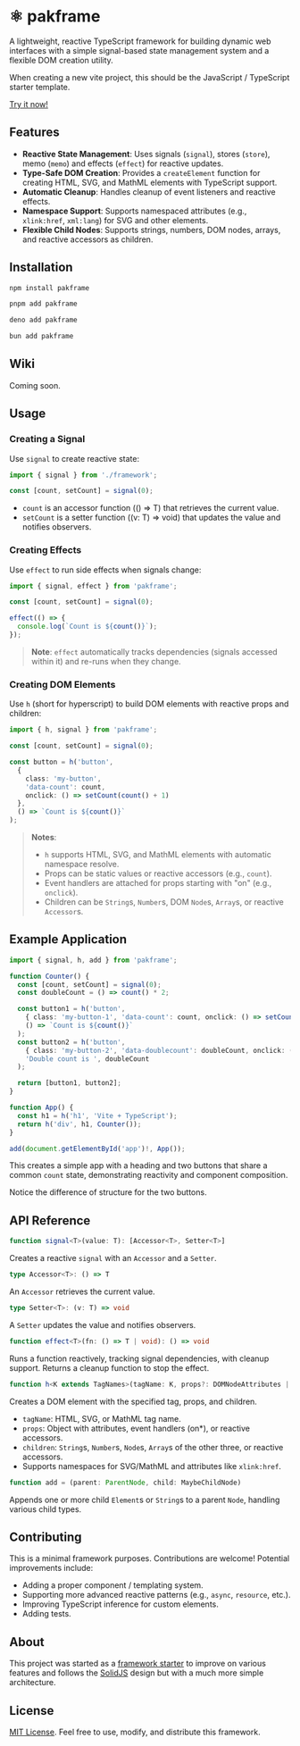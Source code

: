 # ⚛️ pakframe

A lightweight, reactive TypeScript framework for building dynamic web interfaces with a simple signal-based state management system and a flexible DOM creation utility.

When creating a new vite project, this should be the JavaScript / TypeScript starter template.

[Try it now!](https://stackblitz.com/fork/github/thednp/framework-starter)

## Features

- **Reactive State Management**: Uses signals (`signal`), stores (`store`), memo (`memo`) and effects (`effect`) for reactive updates.
- **Type-Safe DOM Creation**: Provides a `createElement` function for creating HTML, SVG, and MathML elements with TypeScript support.
- **Automatic Cleanup**: Handles cleanup of event listeners and reactive effects.
- **Namespace Support**: Supports namespaced attributes (e.g., `xlink:href`, `xml:lang`) for SVG and other elements.
- **Flexible Child Nodes**: Supports strings, numbers, DOM nodes, arrays, and reactive accessors as children.

## Installation

```bash
npm install pakframe
```

```bash
pnpm add pakframe
```

```bash
deno add pakframe
```

```bash
bun add pakframe
```

## Wiki
Coming soon.

## Usage

### Creating a Signal

Use `signal` to create reactive state:

```ts
import { signal } from './framework';

const [count, setCount] = signal(0);
```
* `count` is an accessor function (() => T) that retrieves the current value.
* `setCount` is a setter function ((v: T) => void) that updates the value and notifies observers.


### Creating Effects

Use `effect` to run side effects when signals change:

```ts
import { signal, effect } from 'pakframe';

const [count, setCount] = signal(0);

effect(() => {
  console.log(`Count is ${count()}`);
});
```

> **Note**: `effect` automatically tracks dependencies (signals accessed within it) and re-runs when they change.


### Creating DOM Elements

Use `h` (short for hyperscript) to build DOM elements with reactive props and children:

```ts
import { h, signal } from 'pakframe';

const [count, setCount] = signal(0);

const button = h('button', 
  { 
    class: 'my-button', 
    'data-count': count, 
    onclick: () => setCount(count() + 1) 
  },
  () => `Count is ${count()}`
);
```

> **Notes**:
> * `h` supports HTML, SVG, and MathML elements with automatic namespace resolve.
> * Props can be static values or reactive accessors (e.g., `count`).
> * Event handlers are attached for props starting with "on" (e.g., `onclick`).
> * Children can be `String`s, `Number`s, DOM `Node`s, `Array`s, or reactive `Accessor`s.


## Example Application
```ts
import { signal, h, add } from 'pakframe';

function Counter() {
  const [count, setCount] = signal(0);
  const doubleCount = () => count() * 2;

  const button1 = h('button', 
    { class: 'my-button-1', 'data-count': count, onclick: () => setCount(count() + 1) },
    () => `Count is ${count()}`
  );
  const button2 = h('button', 
    { class: 'my-button-2', 'data-doublecount': doubleCount, onclick: () => setCount(count() + 1) },
    'Double count is ', doubleCount
  );

  return [button1, button2];
}

function App() {
  const h1 = h('h1', 'Vite + TypeScript');
  return h('div', h1, Counter());
}

add(document.getElementById('app')!, App());
```

This creates a simple app with a heading and two buttons that share a common `count` state, demonstrating reactivity and component composition.

Notice the difference of structure for the two buttons.


## API Reference
```ts
function signal<T>(value: T): [Accessor<T>, Setter<T>]
```
Creates a reactive `signal` with an `Accessor` and a `Setter`.

```ts
type Accessor<T>: () => T
```
An `Accessor` retrieves the current value.

```ts
type Setter<T>: (v: T) => void
```
A `Setter` updates the value and notifies observers.

```ts
function effect<T>(fn: () => T | void): () => void
```
Runs a function reactively, tracking signal dependencies, with cleanup support.
Returns a cleanup function to stop the effect.

```ts
function h<K extends TagNames>(tagName: K, props?: DOMNodeAttributes | MaybeChildNode, ...children: MaybeChildNode[]): DOMElement
```
Creates a DOM element with the specified tag, props, and children.
* `tagName`: HTML, SVG, or MathML tag name.
* `props`: Object with attributes, event handlers (on*), or reactive accessors.
* `children`: `String`s, `Number`s, `Node`s, `Array`s of the other three, or reactive accessors.
* Supports namespaces for SVG/MathML and attributes like `xlink:href`.

```ts
function add = (parent: ParentNode, child: MaybeChildNode)
```
Appends one or more child `Element`s or `String`s to a parent `Node`, handling various child types.


## Contributing
This is a minimal framework purposes. Contributions are welcome! Potential improvements include:
* Adding a proper component / templating system.
* Supporting more advanced reactive patterns (e.g., `async`, `resource`, etc.).
* Improving TypeScript inference for custom elements.
* Adding tests.


## About
This project was started as a [framework starter](https://github.com/thednp/framework-starter) to improve on various features and follows the [SolidJS](https://solidjs.com) design but with a much more simple architecture.


## License
[MIT License](LICENSE). Feel free to use, modify, and distribute this framework.
